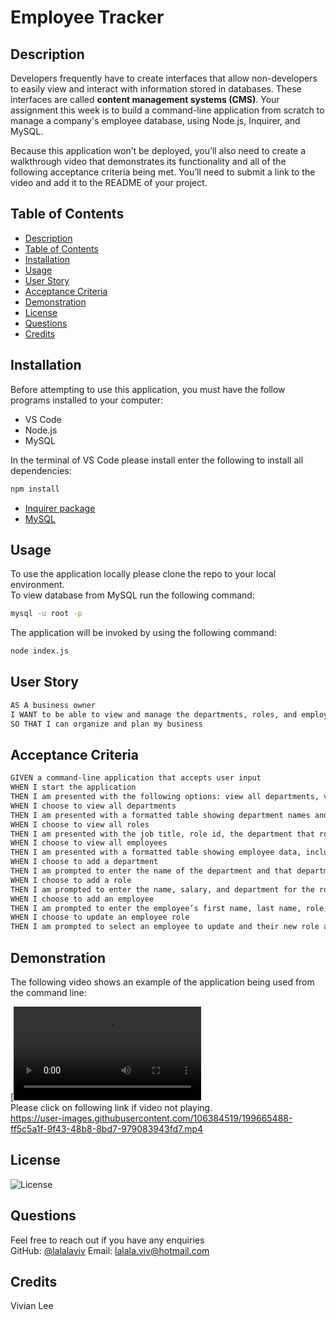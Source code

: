 # Employee Tracker

## Description

Developers frequently have to create interfaces that allow non-developers to easily view and interact with information stored in databases. These interfaces are called **content management systems (CMS)**. Your assignment this week is to build a command-line application from scratch to manage a company's employee database, using Node.js, Inquirer, and MySQL.

Because this application won’t be deployed, you’ll also need to create a walkthrough video that demonstrates its functionality and all of the following acceptance criteria being met. You’ll need to submit a link to the video and add it to the README of your project.

## Table of Contents
  - [Description](#description)
  - [Table of Contents](#table-of-contents)
  - [Installation](#installation)
  - [Usage](#usage)
  - [User Story](#user-story)
  - [Acceptance Criteria](#acceptance-criteria)
  - [Demonstration](#demonstration)
  - [License](#license)
  - [Questions](#questions)
  - [Credits](#credits)


## Installation 

  Before attempting to use this application, you must have the follow programs installed to your computer: 

  - VS Code
  - Node.js
  - MySQL 
  
  In the terminal of VS Code please install enter the following to install all dependencies: 
  ```bash
  npm install
  ```
- [Inquirer package](https://www.npmjs.com/package/inquirer/v/8.2.4)
- [MySQL](https://dev.mysql.com/downloads/windows/visualstudio/)

## Usage

 To use the application locally please clone the repo to your local environment.
 <br/>
 To view database from MySQL run the following command: 
 ```bash
 mysql -u root -p
 ````
 The application will be invoked by using the following command:

  ```bash
  node index.js
  ```

## User Story

```md
AS A business owner
I WANT to be able to view and manage the departments, roles, and employees in my company
SO THAT I can organize and plan my business
```

## Acceptance Criteria

```md
GIVEN a command-line application that accepts user input
WHEN I start the application
THEN I am presented with the following options: view all departments, view all roles, view all employees, add a department, add a role, add an employee, and update an employee role
WHEN I choose to view all departments
THEN I am presented with a formatted table showing department names and department ids
WHEN I choose to view all roles
THEN I am presented with the job title, role id, the department that role belongs to, and the salary for that role
WHEN I choose to view all employees
THEN I am presented with a formatted table showing employee data, including employee ids, first names, last names, job titles, departments, salaries, and managers that the employees report to
WHEN I choose to add a department
THEN I am prompted to enter the name of the department and that department is added to the database
WHEN I choose to add a role
THEN I am prompted to enter the name, salary, and department for the role and that role is added to the database
WHEN I choose to add an employee
THEN I am prompted to enter the employee’s first name, last name, role, and manager, and that employee is added to the database
WHEN I choose to update an employee role
THEN I am prompted to select an employee to update and their new role and this information is updated in the database 
```

## Demonstration

The following video shows an example of the application being used from the command line:

[![A video showing the command-line employee management application walkthrough.](https://user-images.githubusercontent.com/106384519/199665488-ff5c5a1f-9f43-48b8-8bd7-979083943fd7.mp4)
</br>
Please click on following link if video not playing.
</br>
https://user-images.githubusercontent.com/106384519/199665488-ff5c5a1f-9f43-48b8-8bd7-979083943fd7.mp4


## License 

  ![License](https://img.shields.io/github/license/lalalaviv/Employee-Tracker)



## Questions

  Feel free to reach out if you have any enquiries
  <br/>
  GitHub: [@lalalaviv](https://github.com/lalalaviv)
  Email: lalala.viv@hotmail.com


## Credits

  Vivian Lee
